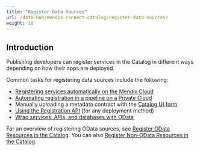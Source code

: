 ```yaml
---
title: "Register Data Sources"
url: /data-hub/mendix-connect-catalog/register-data-sources/
weight: 10
---
```

## Introduction

Publishing developers can register services in the Catalog in different ways depending on how their apps are deployed.

Common tasks for registering data sources include the following:

* [Registering services automatically on the Mendix Cloud](/data-hub/mendix-connect-catalog/register-data/#mendix-cloud)
* [Automating registration in a pipeline on a Private Cloud](/data-hub/mendix-connect-catalog/automate-registration/)
* Manually uploading a metadata contract with the [Catalog UI form](/data-hub/mendix-connect-catalog/register-data/#registration-form)
* [Using the Registration API](/data-hub/mendix-connect-catalog/register-data/#register-services) (for any deployment method)
* [Wrap services, APIs, and databases with OData](/refguide/wrap-services-odata/)

For an overview of registering OData sources, see [Register OData Resources in the Catalog](/data-hub/mendix-connect-catalog/register-data/). You can also [Register Non-OData Resources in the Catalog](/data-hub/mendix-connect-catalog/register-non-odata-resources/). 

